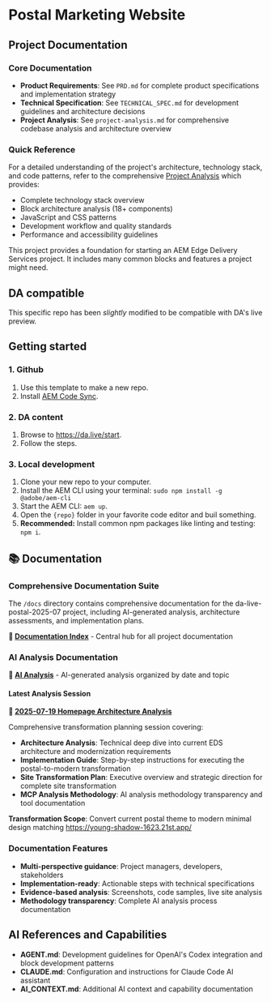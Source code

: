 # Postal Marketing Website

## Project Documentation

### Core Documentation
- **Product Requirements**: See `PRD.md` for complete product specifications and implementation strategy
- **Technical Specification**: See `TECHNICAL_SPEC.md` for development guidelines and architecture decisions
- **Project Analysis**: See `project-analysis.md` for comprehensive codebase analysis and architecture overview

### Quick Reference
For a detailed understanding of the project's architecture, technology stack, and code patterns, refer to the comprehensive [Project Analysis](./project-analysis.md) which provides:
- Complete technology stack overview
- Block architecture analysis (18+ components)
- JavaScript and CSS patterns
- Development workflow and quality standards
- Performance and accessibility guidelines

This project provides a foundation for starting an AEM Edge Delivery Services project. It includes many common blocks and features a project might need.

## DA compatible

This specific repo has been _slightly_ modified to be compatible with DA's live preview.

## Getting started

### 1. Github
1. Use this template to make a new repo.
1. Install [AEM Code Sync](https://github.com/apps/aem-code-sync).

### 2. DA content
1. Browse to https://da.live/start.
2. Follow the steps.

### 3. Local development
1. Clone your new repo to your computer.
1. Install the AEM CLI using your terminal: `sudo npm install -g @adobe/aem-cli`
1. Start the AEM CLI: `aem up`.
1. Open the `{repo}` folder in your favorite code editor and buil something.
1. **Recommended:** Install common npm packages like linting and testing: `npm i`.

## 📚 Documentation

### Comprehensive Documentation Suite
The `/docs` directory contains comprehensive documentation for the da-live-postal-2025-07 project, including AI-generated analysis, architecture assessments, and implementation plans.

**📁 [Documentation Index](./docs/README.md)** - Central hub for all project documentation

### AI Analysis Documentation
**📁 [AI Analysis](./docs/ai-analysis/README.md)** - AI-generated analysis organized by date and topic

#### Latest Analysis Session
**📁 [2025-07-19 Homepage Architecture Analysis](./docs/ai-analysis/2025-07-19-homepage-analyze-architecture/)**

Comprehensive transformation planning session covering:
- **Architecture Analysis**: Technical deep dive into current EDS architecture and modernization requirements
- **Implementation Guide**: Step-by-step instructions for executing the postal-to-modern transformation
- **Site Transformation Plan**: Executive overview and strategic direction for complete site transformation
- **MCP Analysis Methodology**: AI analysis methodology transparency and tool documentation

**Transformation Scope**: Convert current postal theme to modern minimal design matching https://young-shadow-1623.21st.app/

### Documentation Features
- **Multi-perspective guidance**: Project managers, developers, stakeholders
- **Implementation-ready**: Actionable steps with technical specifications
- **Evidence-based analysis**: Screenshots, code samples, live site analysis
- **Methodology transparency**: Complete AI analysis process documentation

## AI References and Capabilities

- **AGENT.md**: Development guidelines for OpenAI's Codex integration and block development patterns
- **CLAUDE.md**: Configuration and instructions for Claude Code AI assistant
- **AI_CONTEXT.md**: Additional AI context and capability documentation
